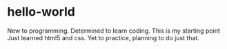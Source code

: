 # hello-world
New to programming. Determined to learn coding. This is my starting point
Just learned html5 and css. Yet to practice, planning to do just that.

